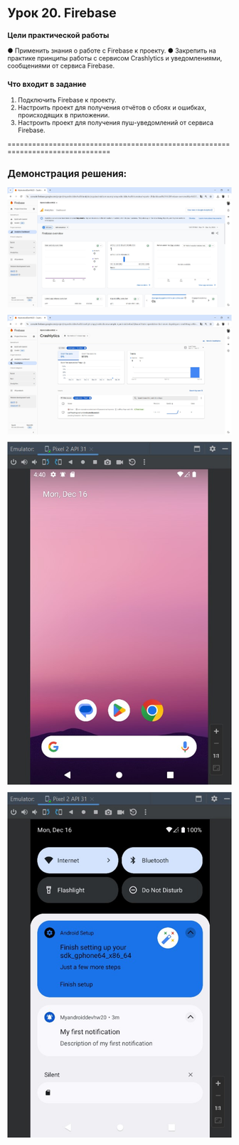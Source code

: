 # Урок 20. Firebase

### Цели практической работы
 
● Применить знания о работе с Firebase к проекту.
● Закрепить на практике принципы работы с сервисом Crashlytics и уведомлениями, сообщениями от сервиса Firebase.
 
### Что входит в задание
 1. Подключить Firebase к проекту.
 2. Настроить проект для получения отчётов о сбоях и ошибках,  происходящих в приложении.
 3. Настроить проект для получения пуш-уведомлений от сервиса Firebase.

===============================================================================

## Демонстрация решения:

![](image/firebase_start.jpg)

![](image/my_first_exeption.jpg)

![](image/notif_status_bar.jpg)

![](image/notif_text.jpg)
